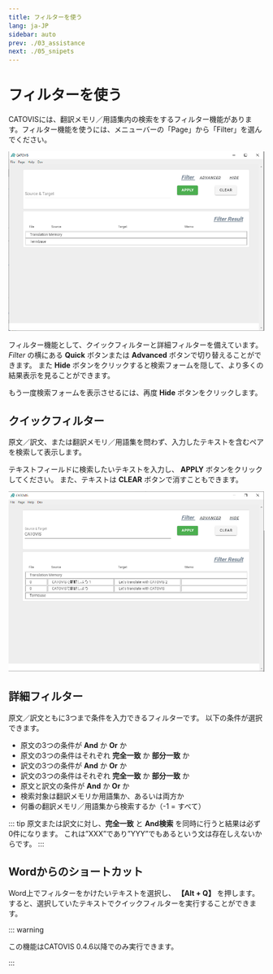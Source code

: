 ```yaml
---
title: フィルターを使う
lang: ja-JP
sidebar: auto
prev: ./03_assistance
next: ./05_snipets
---
```


# フィルターを使う
CATOVISには、翻訳メモリ／用語集内の検索をするフィルター機能があります。フィルター機能を使うには、メニューバーの「Page」から「Filter」を選んでください。

<img src="./pict/filter.png" alt="img" style="zoom:75%;" />

フィルター機能として、クイックフィルターと詳細フィルターを備えています。*Filter* の横にある **Quick** ボタンまたは **Advanced** ボタンで切り替えることができます。
また **Hide** ボタンをクリックすると検索フォームを隠して、より多くの結果表示を見ることができます。

もう一度検索フォームを表示させるには、再度 **Hide** ボタンをクリックします。

## クイックフィルター
原文／訳文、または翻訳メモリ／用語集を問わず、入力したテキストを含むペアを検索して表示します。

テキストフィールドに検索したいテキストを入力し、 **APPLY** ボタンをクリックしてください。
また、テキストは **CLEAR** ボタンで消すこともできます。

<img src="./pict/filtered.png" alt="img" style="zoom:75%;" />

## 詳細フィルター
原文／訳文ともに3つまで条件を入力できるフィルターです。
以下の条件が選択できます。

- 原文の3つの条件が **And** か **Or** か
- 原文の3つの条件はそれぞれ **完全一致** か **部分一致** か
- 訳文の3つの条件が **And** か **Or** か
- 訳文の3つの条件はそれぞれ **完全一致** か **部分一致** か
- 原文と訳文の条件が **And** か **Or** か
- 検索対象は翻訳メモリか用語集か、あるいは両方か
- 何番の翻訳メモリ／用語集から検索するか（-1 = すべて）

::: tip
原文または訳文に対し、**完全一致** と **And検索** を同時に行うと結果は必ず0件になります。
これは”XXX”であり”YYY”でもあるという文は存在しえないからです。
:::

## Wordからのショートカット

Word上でフィルターをかけたいテキストを選択し、 **【Alt + Q】** を押します。すると、選択していたテキストでクイックフィルターを実行することができます。

::: warning

この機能はCATOVIS 0.4.6以降でのみ実行できます。

:::